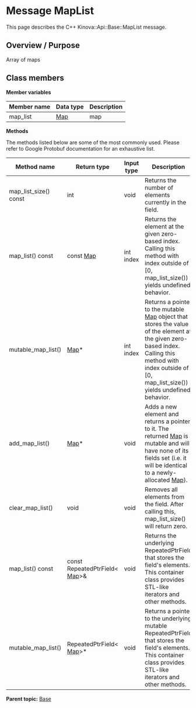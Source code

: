 # Message MapList

This page describes the C++ Kinova::Api::Base::MapList message.

## Overview / Purpose

Array of maps

## Class members

 **Member variables** 

|Member name|Data type|Description|
|-----------|---------|-----------|
|map\_list| [Map](msg_Base_Map.md#)|map|

 **Methods** 

The methods listed below are some of the most commonly used. Please refer to Google Protobuf documentation for an exhaustive list.

|Method name|Return type|Input type|Description|
|-----------|-----------|----------|-----------|
|map\_list\_size\(\) const|int|void|Returns the number of elements currently in the field.|
|map\_list\(\) const|const [Map](msg_Base_Map.md#)|int index|Returns the element at the given zero-based index. Calling this method with index outside of \[0, map\_list\_size\(\)\) yields undefined behavior.|
|mutable\_map\_list\(\)| [Map](msg_Base_Map.md#)\*|int index|Returns a pointer to the mutable [Map](msg_Base_Map.md#) object that stores the value of the element at the given zero-based index. Calling this method with index outside of \[0, map\_list\_size\(\)\) yields undefined behavior.|
|add\_map\_list\(\)| [Map](msg_Base_Map.md#)\*|void|Adds a new element and returns a pointer to it. The returned [Map](msg_Base_Map.md#) is mutable and will have none of its fields set \(i.e. it will be identical to a newly-allocated [Map](msg_Base_Map.md#)\).|
|clear\_map\_list\(\)|void|void|Removes all elements from the field. After calling this, map\_list\_size\(\) will return zero.|
|map\_list\(\) const|const RepeatedPtrField< [Map](msg_Base_Map.md#)\>&|void|Returns the underlying RepeatedPtrField that stores the field's elements. This container class provides STL-like iterators and other methods.|
|mutable\_map\_list\(\)|RepeatedPtrField< [Map](msg_Base_Map.md#)\>\*|void|Returns a pointer to the underlying mutable RepeatedPtrField that stores the field's elements. This container class provides STL-like iterators and other methods.|

**Parent topic:** [Base](../references/summary_Base.md)

